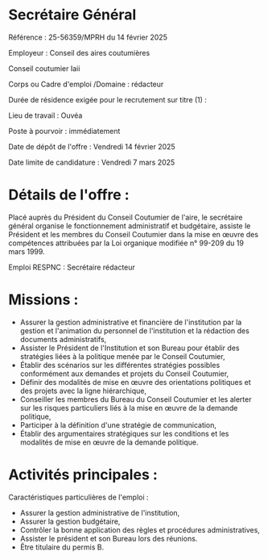 # Secrétaire Général

Référence : 25-56359/MPRH du 14 février 2025

Employeur : Conseil des aires coutumières

Conseil coutumier Iaii

Corps ou Cadre d'emploi /Domaine : rédacteur

Durée de résidence exigée pour le recrutement sur titre (1) :

Lieu de travail : Ouvéa

Poste à pourvoir : immédiatement

Date de dépôt de l'offre : Vendredi 14 février 2025

Date limite de candidature : Vendredi 7 mars 2025

# Détails de l'offre :

Placé auprès du Président du Conseil Coutumier de l'aire, le secrétaire général organise le fonctionnement administratif et budgétaire, assiste le Président et les membres du Conseil Coutumier dans la mise en œuvre des compétences attribuées par la Loi organique modifiée n° 99-209 du 19 mars 1999.

Emploi RESPNC : Secrétaire rédacteur

# Missions :

- Assurer la gestion administrative et financière de l'institution par la gestion et l'animation du personnel de l'institution et la rédaction des documents administratifs,
- Assister le Président de l'Institution et son Bureau pour établir des stratégies liées à la politique menée par le Conseil Coutumier,
- Établir des scénarios sur les différentes stratégies possibles conformément aux demandes et projets du Conseil Coutumier,
- Définir des modalités de mise en œuvre des orientations politiques et des projets avec la ligne hiérarchique,
- Conseiller les membres du Bureau du Conseil Coutumier et les alerter sur les risques particuliers liés à la mise en œuvre de la demande politique,
- Participer à la définition d'une stratégie de communication,
- Établir des argumentaires stratégiques sur les conditions et les modalités de mise en œuvre de la demande politique.

# Activités principales :

Caractéristiques particulières de l'emploi :

- Assurer la gestion administrative de l'institution,
- Assurer la gestion budgétaire,
- Contrôler la bonne application des règles et procédures administratives,
- Assister le président et son Bureau lors des réunions.
- Être titulaire du permis B.